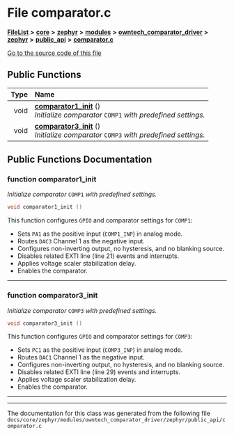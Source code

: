 

# File comparator.c



[**FileList**](files.md) **>** [**core**](dir_771164b9325b04f1442f7a3ffa8ecb89.md) **>** [**zephyr**](dir_09002e7ce91f09aeb040dfd1861a47f4.md) **>** [**modules**](dir_6d0fb8ab814c517e7f155fb837e32f72.md) **>** [**owntech\_comparator\_driver**](dir_5e1fc12cba5504c19e6728f660c9416f.md) **>** [**zephyr**](dir_d1334978536d898e33969dcd9ce58335.md) **>** [**public\_api**](dir_cd6387a1b9260a1118a1ac8d0c26218a.md) **>** [**comparator.c**](comparator_8c.md)

[Go to the source code of this file](comparator_8c_source.md)








































## Public Functions

| Type | Name |
| ---: | :--- |
|  void | [**comparator1\_init**](#function-comparator1_init) () <br>_Initialize comparator_ `COMP1` _with predefined settings._ |
|  void | [**comparator3\_init**](#function-comparator3_init) () <br>_Initialize comparator_ `COMP3` _with predefined settings._ |




























## Public Functions Documentation




### function comparator1\_init 

_Initialize comparator_ `COMP1` _with predefined settings._
```C++
void comparator1_init () 
```



This function configures `GPIO` and comparator settings for `COMP1`:



* Sets `PA1` as the positive input (`COMP1_INP`) in analog mode.
* Routes `DAC3` Channel 1 as the negative input.
* Configures non-inverting output, no hysteresis, and no blanking source.
* Disables related EXTI line (line 21) events and interrupts.
* Applies voltage scaler stabilization delay.
* Enables the comparator. 




        

<hr>



### function comparator3\_init 

_Initialize comparator_ `COMP3` _with predefined settings._
```C++
void comparator3_init () 
```



This function configures `GPIO` and comparator settings for `COMP3`:



* Sets `PC1` as the positive input (`COMP3_INP`) in analog mode.
* Routes `DAC1` Channel 1 as the negative input.
* Configures non-inverting output, no hysteresis, and no blanking source.
* Disables related EXTI line (line 29) events and interrupts.
* Applies voltage scaler stabilization delay.
* Enables the comparator. 




        

<hr>

------------------------------
The documentation for this class was generated from the following file `docs/core/zephyr/modules/owntech_comparator_driver/zephyr/public_api/comparator.c`

